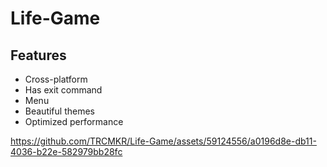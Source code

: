 # Life-Game
## Features

- Cross-platform
- Has exit command
- Menu
- Beautiful themes
- Optimized performance



https://github.com/TRCMKR/Life-Game/assets/59124556/a0196d8e-db11-4036-b22e-582979bb28fc


